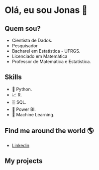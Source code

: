 # **Olá, eu sou Jonas** 👋 
###  

## Quem sou? 

* Cientista de Dados.
* Pesquisador
* Bacharel em Estatística - UFRGS.
* Licenciado em Matemática
* Professor de Matemática e Estatística.


## Skills

* 🐍 Python.
* 📈 R.
* 🗄 SQL.
* 🧮 Power BI.
* 🔮 Machine Learning. 


## Find me around the world :earth_americas:

*  [Linkedin](https://www.linkedin.com/in/jonas-hendler/)


## **My projects**
